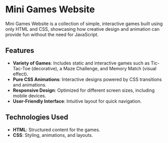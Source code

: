 # Mini Games Website

Mini Games Website is a collection of simple, interactive games built using only HTML and CSS, showcasing how creative design and animation can provide fun without the need for JavaScript.

## Features
- **Variety of Games**: Includes static and interactive games such as Tic-Tac-Toe (decorative), a Maze Challenge, and Memory Match (visual effect).
- **Pure CSS Animations**: Interactive designs powered by CSS transitions and animations.
- **Responsive Design**: Optimized for different screen sizes, including mobile devices.
- **User-Friendly Interface**: Intuitive layout for quick navigation.

## Technologies Used
- **HTML**: Structured content for the games.
- **CSS**: Styling, animations, and layouts.
